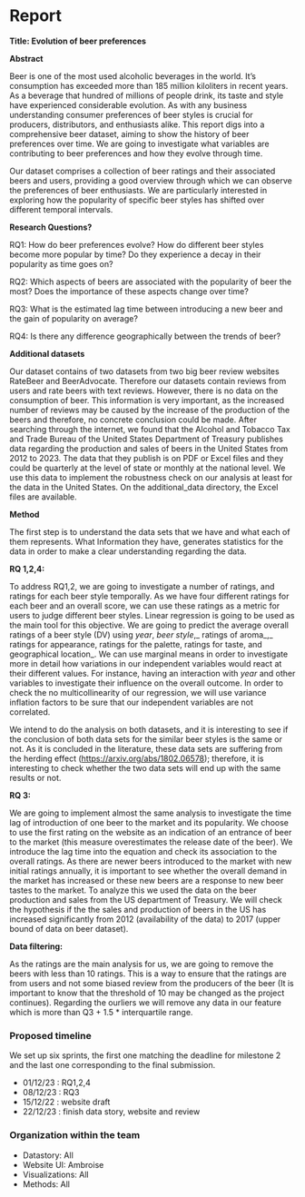 # Report

**Title: Evolution of beer preferences**

**Abstract**

Beer is one of the most used alcoholic beverages in the world. It’s consumption has exceeded more than 185 million kiloliters in recent years. As a beverage that hundred of millions of people drink, its taste and style have experienced considerable evolution. As with any business understanding consumer preferences of beer styles is crucial for producers, distributors, and enthusiasts alike. This report digs into a comprehensive beer dataset, aiming to show the history of beer preferences over time. We are going to investigate what variables are contributing to beer preferences and how they evolve through time.

Our dataset comprises a collection of beer ratings and their associated beers and users, providing a good overview through which we can observe the preferences of beer enthusiasts. We are particularly interested in exploring how the popularity of specific beer styles has shifted over different temporal intervals.

**Research Questions?**

RQ1: How do beer preferences evolve? How do different beer styles become more popular by time? Do they experience a decay in their popularity as time goes on?

RQ2: Which aspects of beers are associated with the popularity of beer the most? Does the importance of these aspects change over time?

RQ3: What is the estimated lag time between introducing a new beer and the gain of popularity on average?

RQ4: Is there any difference geographically between the trends of beer?

**Additional datasets**

Our dataset contains of two datasets from two big beer review websites RateBeer and BeerAdvocate. Therefore our datasets contain reviews from users and rate beers with text reviews. However, there is no data on the consumption of beer. This information is very important, as the increased number of reviews may be caused by the increase of the production of the beers and therefore, no concrete conclusion could be made. After searching through the internet, we found that the Alcohol and Tobacco Tax and Trade Bureau of the United States Department of Treasury publishes data regarding the production and sales of beers in the United States from 2012 to 2023. The data that they publish is on PDF or Excel files and they could be quarterly at the level of state or monthly at the national level. We use this data to implement the robustness check on our analysis at least for the data in the United States. On the additional_data directory, the Excel files are available. 

**Method**

The first step is to understand the data sets that we have and what each of them represents. What Information they have, generates statistics for the data in order to make a clear understanding regarding the data. 

**RQ 1,2,4:**

To address RQ1,2, we are going to investigate a number of ratings, and ratings for each beer style temporally. As we have four different ratings for each beer and an overall score, we can use these ratings as a metric for users to judge different beer styles. Linear regression is going to be used as the main tool for this objective. We are going to predict the average overall ratings of a beer style (DV) using _year_, _beer_ _style_,_ ratings of aroma_,_ ratings for appearance, ratings for the palette, ratings for taste, and geographical location_. We can use marginal means in order to investigate more in detail how variations in our independent variables would react at their different values. For instance, having an interaction with _year_ and other variables to investigate their influence on the overall outcome. In order to check the no multicollinearity of our regression, we will use variance inflation factors to be sure that our independent variables are not correlated.

We intend to do the analysis on both datasets, and it is interesting to see if the conclusion of both data sets for the similar beer styles is the same or not. As it is concluded in the literature, these data sets are suffering from the herding effect (https://arxiv.org/abs/1802.06578); therefore, it is interesting to check whether the two data sets will end up with the same results or not.

 

**RQ 3:**

We are going to implement almost the same analysis to investigate the time lag of introduction of one beer to the market and its popularity. We choose to use the first rating on the website as an indication of an entrance of beer to the market (this measure overestimates the release date of the beer). We introduce the lag time into the equation and check its association to the overall ratings. As there are newer beers introduced to the market with new initial ratings annually, it is important to see whether the overall demand in the market has increased or these new beers are a response to new beer tastes to the market. To analyze this we used the data on the beer production and sales from the US department of Treasury. We will check the hypothesis if the the sales and production of beers in the US has increased significantly from 2012 (availability of the data) to 2017 (upper bound of data on beer dataset).

**Data filtering:**

As the ratings are the main analysis for us, we are going to remove the beers with less than 10 ratings. This is a way to ensure that the ratings are from users and not some biased review from the producers of the beer (It is important to know that the threshold of 10 may be changed as the project continues). Regarding the ourliers we will remove any data in our feature which is more than Q3 + 1.5 * interquartile range. 

### Proposed timeline 

We set up six sprints, the first one matching the deadline for milestone 2 and the last one corresponding to the final submission.



* 01/12/23 : RQ1,2,4
* 08/12/23 : RQ3
* 15/12/22 : website draft
* 22/12/23 : finish data story, website and review

### Organization within the team 

* Datastory: All
* Website UI: Ambroise
* Visualizations: All
* Methods: All
